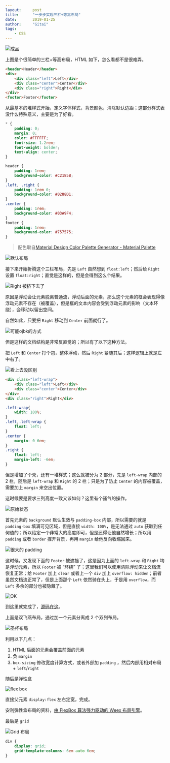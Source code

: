 ```yaml
---
layout:     post
title:      "一步步实现三栏+等高布局"
date:       2019-01-25
author:     "Gitai"
tags:
	- CSS
---
```


![成品](https://i.loli.net/2019/01/25/5c4b28ce93dbd.png)

上图是个很简单的三栏+等高布局，HTML 如下，怎么看都不是很难弄。

```html
<header>Header</header>
<div>
    <div class="left">Left</div>
    <div class="center">Center</div>
    <div class="right">Right</div>
</div>
<footer>Footer</footer>
```

<!-- more -->

从最基本的堆样式开始，定义字体样式，背景颜色，清除默认边距；这部分样式表没什么特殊意义，主要是为了好看。

```css
* {
    padding: 0;
    margin: 0;
    color: #FFFFFF;
    font-size: 1.2rem;
    font-weight: bolder;
    text-align: center;
}

header {
    padding: 1rem;
    background-color: #C2185B;
}
.left, .right {
    padding: 1rem 0;
    background-color: #0288D1;
}
.center {
    padding: 1rem;
    background-color: #03A9F4;
}
footer {
    padding: 1rem;
    background-color: #757575;
}
```

> 配色取自[Material Design Color Palette Generator - Material Palette](https://materialpalette.com)

![默认布局](https://i.loli.net/2019/01/25/5c4b2b013d28b.png)

接下来开始折腾这个三栏布局，先是 `Left` 自然想到 `float:left`；然后给 `Right` 设置 `float:right`；直觉是这样的，但是会得到这么个结果。

![Right 被挤下去了](https://i.loli.net/2019/01/25/5c4b2c2ee5ae3.png)

原因是浮动会让元素脱离普通流，浮动后面的元素，那么这个元素的框会表现得像浮动元素不存在（被覆盖），但是框的文本内容会受到浮动元素的影响（文本环绕），会移动以留出空间。

自然如此，只要把 `Right` 移动到 `Center` 前面就行了。

![可能ojbk的方式](https://i.loli.net/2019/01/25/5c4b2d6e334e4.png)

但是这样的文档结构是非常反直觉的；所以有了以下这种方法。

把 `Left` 和 `Center` 打个包，整体浮动，然后 `Right` 紧随其后；这样逻辑上就是左中右了。

![看上去没区别](https://i.loli.net/2019/01/25/5c4b304a29983.png)

```html
<div class="left-wrap">
    <div class="left">Left</div>
    <div class="center">Center</div>
</div>
<div class="right">Right</div>
```

```css
.left-wrap{
    width: 100%;
}
.left,.left-wrap {
    float: left;
}
.center {
    margin: 0 6em;
}
.right {
    float: left;
    margin-left: -6em;
}
```

但是增加了个壳，还有一堆样式；这么就被分为 2 部分，先是 `left-wrap` 内部的 2 栏，随后是 `left-wrap` 和 `Right` 的 2 栏；只是为了防止 `Center` 的内容被覆盖，需要加上 `margin` 来空出位置。

这时候要是要求三列高度一致又该如何？这里有个骚气的操作。

![原始状态](https://i.loli.net/2019/01/26/5c4b32e5c2dba.png)

首先元素的 `background` 默认生效与 `padding-box` 内部，所以需要的就是 `padding-box` 填满可见区域，但是直接 `width: 100%`，是无法通过 `auto` 获取到任何值的；所以给定一个非常大的高度即可，但是还得让他自然增长；所以用 `padding` 或者 `border` 撑开背景，再用 `margin` 给他反向收缩回来。

![很大的 padding](https://i.loli.net/2019/01/26/5c4b33290d09a.png)

这时候，又发现下面的 `Footer` 被遮挡了，这是因为上面的 `left-wrap` 和 `Right` 均是浮动元素，所以 `Footer` 被 “环绕” 了；这里我们可以使用清除浮动来让文档流恢复正常；给 `Footer` 加上 `clear` 或者上一个 `div` 加上 `overflow: hidden`；前者虽然文档流正常了，但是上面那个 `Left` 依然骑在头上，于是用 `overflow`，而 `Left` 多余的部分也被隐藏了。

![OK](https://i.loli.net/2019/01/26/5c4b348d59b71.png)

到这里就完成了，[源码在这](https://jsbin.com/ducasam)。

上面是双飞燕布局，通过加一个元素分离成 2 个双列布局。

![圣杯布局](https://i.loli.net/2019/01/29/5c50511848aeb.png)

利用以下几点：

1. HTML 后面的元素会覆盖前面的元素
2. 负 `margin`  
3. `box-sizing` 修改宽度计算方式，或者外部加 `padding` ，然后内部用相对布局 + `left`/`right`

随后是弹性盒

![flex box](https://i.loli.net/2019/01/29/5c5053814b608.png)

直接父元素 `display:flex` 左右定宽，完成。

安利弹性盒布局的资料，[由 FlexBox 算法强力驱动的 Weex 布局引擎](https://halfrost.com/weex_flexbox/)。

最后是 `grid` 

![Grid 布局](https://i.loli.net/2019/01/29/5c50546baf1c5.png)

```css
div {
    display: grid;
	grid-template-columns: 6em auto 6em;
}
```

